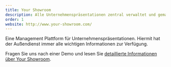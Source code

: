 ```yaml
---
title: Your Showroom
description: Alle Unternehmenspräsentationen zentral verwaltet und gemanaged.
order: 1
website: http://www.your-showroom.com/
---
```


Eine Management Plattform für Unternehmenspräsentationen. Hiermit hat der Außendienst immer alle wichtigen Informationen zur Verfügung.

Fragen Sie uns nach einer Demo und lesen Sie [detaillierte Informationen über Your Showroom](http://www.your-showroom.com).
